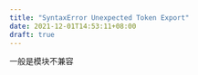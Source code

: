 ```yaml
---
title: "SyntaxError Unexpected Token Export"
date: 2021-12-01T14:53:11+08:00
draft: true
---
```


一般是模块不兼容